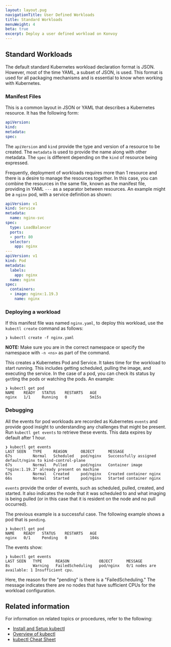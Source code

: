 ```yaml
---
layout: layout.pug
navigationTitle: User Defined Workloads
title: Standard Workloads
menuWeight: 4
beta: true
excerpt: Deploy a user defined workload on Konvoy
---
```


## Standard Workloads

The default standard Kubernetes workload declaration format is JSON. However, most of the time YAML, a subset of JSON, is used. This format is used for all packaging mechanisms and is essential to know when working with Kubernetes.

### Manifest Files

This is a common layout in JSON or YAML that describes a Kubernetes resource. It has the following form:

```yaml
apiVersion:
kind:
metadata:
spec:
```

The `apiVersion` and `kind` provide the type and version of a resource to be created. The `metadata` is used to provide the name along with other metadata. The `spec` is different depending on the `kind` of resource being expressed.

Frequently, deployment of workloads requires more than 1 resource and there is a desire to manage the resources together. In this case, you can combine the resources in the same file, known as the manifest file, providing in YAML `---` as a separator between resources. An example might be a `nginx` pod, with a service definition as shown:

```yaml
apiVersion: v1
kind: Service
metadata:
  name: nginx-svc
spec:
  type: LoadBalancer
  ports:
  - port: 80
  selector:
    app: nginx
---
apiVersion: v1
kind: Pod
metadata:
  labels:
    app: nginx
  name: nginx
spec:
  containers:
  - image: nginx:1.19.3
    name: nginx
```

### Deploying a workload

If this manifest file was named `nginx.yaml`, to deploy this workload, use the `kubectl create` command as follows:

```shell
❯ kubectl create -f nginx.yaml
```

<p class="message--note"><strong>NOTE: </strong>Make sure you are in the correct namespace or specify the namespace with <code>-n &lt;ns&gt;</code> as part of the command.</p>

This creates a Kubernetes Pod and Service. It takes time for the workload to start running. This includes getting scheduled, pulling the image, and executing the service. In the case of a pod, you can check its status by `get`ting the pods or watching the pods. An example:

```shell
❯ kubectl get pod
NAME    READY   STATUS    RESTARTS   AGE
nginx   1/1     Running   0          5m15s
```

### Debugging

All the events for pod workloads are recorded as Kubernetes `events` and provide good insight to understanding any challenges that might be present. Run `kubectl get events` to retrieve these events. This data expires by default after 1 hour.

```shell
❯ kubectl get events
LAST SEEN   TYPE     REASON      OBJECT      MESSAGE
67s         Normal   Scheduled   pod/nginx   Successfully assigned default/nginx to kind-control-plane
67s         Normal   Pulled      pod/nginx   Container image "nginx:1.19.3" already present on machine
67s         Normal   Created     pod/nginx   Created container nginx
66s         Normal   Started     pod/nginx   Started container nginx
```

`events` provide the order of events, such as scheduled, pulled, created, and started. It also indicates the node that it was scheduled to and what imaging is being pulled (or in this case that it is resident on the node and no pull occurred).

The previous example is a successful case. The following example shows a pod that is `pending`.

```shell
❯ kubectl get pod
NAME    READY   STATUS    RESTARTS   AGE
nginx   0/1     Pending   0          104s
```

The events show:

```shell
❯ kubectl get events
LAST SEEN   TYPE      REASON             OBJECT      MESSAGE
8s          Warning   FailedScheduling   pod/nginx   0/1 nodes are available: 1 Insufficient cpu.
```

Here, the reason for the "pending" is there is a "FailedScheduling." The message indicates there are no nodes that have sufficient CPUs for the workload configuration.

## Related information

For information on related topics or procedures, refer to the following:

- [Install and Setup kubectl][kubectl]
- [Overview of kubectl][kubectl-overview]
- [kubectl Cheat Sheet][kubectl-cheatsheet]

[kubectl]: https://kubernetes.io/docs/tasks/tools/install-kubectl/
[kubectl-cheatsheet]: https://kubernetes.io/docs/reference/kubectl/cheatsheet/
[kubectl-overview]: https://kubernetes.io/docs/reference/kubectl/overview/
